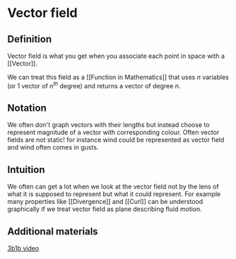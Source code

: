 # Vector field
## Definition
Vector field is what you get when you associate each point in space with a [[Vector]].

We can treat this field as a [[Function in Mathematics]] that uses $n$ variables (or 1 vector of $n^{th}$ degree) and returns a vector of degree $n$.
## Notation
We often don't graph vectors with their lengths but instead choose to represent magnitude of a vector with corresponding colour.
Often vector fields are not static! for instance wind could be represented as vector field and wind often comes in gusts.

## Intuition
We often can get a lot when we look at the vector field not by the lens of what it is supposed to represent but what it could represent. For example many properties like [[Divergence]] and [[Curl]] can be understood graphically if we treat vector field as plane describing fluid motion.

## Additional materials
[3b1b video](https://www.youtube.com/watch?v=rB83DpBJQsE)